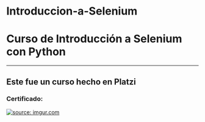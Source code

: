 # Introduccion-a-Selenium

# Curso de Introducción a Selenium con Python
---------

## Este fue un curso hecho en Platzi
### Certificado:

<a href="https://imgur.com/bFa81kj"><img src="https://imgur.com/bFa81kj.png" title="source: imgur.com" /></a>